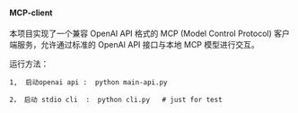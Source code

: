 #### MCP-client
本项目实现了一个兼容 OpenAI API 格式的 MCP (Model Control Protocol) 客户端服务，允许通过标准的 OpenAI API 接口与本地 MCP 模型进行交互。


运行方法：

    1,  启动openai api :  python main-api.py

    2， 启动 stdio cli  :  python cli.py   # just for test